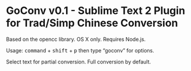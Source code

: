GoConv v0.1 - Sublime Text 2 Plugin for Trad/Simp Chinese Conversion
=======
    
Based on the opencc library.
OS X only.
Requires Node.js.

Usage: <kbd>command</kbd> + <kbd>shift</kbd> + <kbd>p</kbd> then type
“goconv” for options.

Select text for partial conversion.
Full conversion by default.